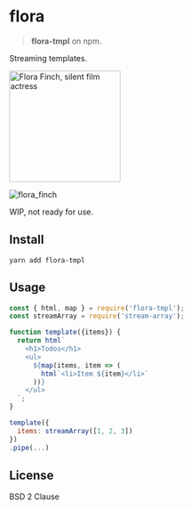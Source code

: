 # flora

> __flora-tmpl__ on npm.

Streaming templates.

<a href="https://en.wikipedia.org/wiki/Flora_Finch">
  <img alt="Flora Finch, silent film actress"
   style="height:200px;" src="https://user-images.githubusercontent.com/361671/31863166-b36389fc-b717-11e7-8b79-e8585faf8034.jpg"/>
</a>

![flora_finch]()

WIP, not ready for use.

## Install

```shell
yarn add flora-tmpl
```

## Usage

```js
const { html, map } = require('flora-tmpl');
const streamArray = require('stream-array');

function template({items}) {
  return html`
    <h1>Todos</h1>
    <ul>
      ${map(items, item => (
        html`<li>Item ${item}</li>`
      ))}
    </ul>
  `;
}

template({
  items: streamArray([1, 2, 3])
})
.pipe(...)
```

## License

BSD 2 Clause
